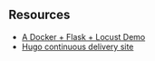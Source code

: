 ## Resources
- [A Docker + Flask + Locust Demo](https://github.com/noahgift/docker-flask-locust)
- [Hugo continuous delivery site](https://github.com/noahgift/dukehugofeb1)